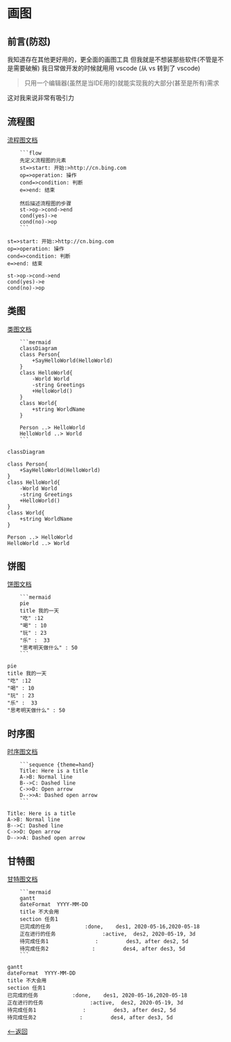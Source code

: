 <!--
 * @Author: CollapseNav
 * @Date: 2020-06-11 22:20:21
 * @LastEditors: CollapseNav
 * @LastEditTime: 2020-08-11 09:04:26
 * @Description:
-->

# 画图

## 前言(防怼)

我知道存在其他更好用的，更全面的画图工具
但我就是不想装那些软件(不管是不是需要破解)
我日常做开发的时候就用用 vscode (从 vs 转到了 vscode)
> 只用一个编辑器(虽然是当IDE用的)就能实现我的大部分(甚至是所有)需求

这对我来说非常有吸引力

## 流程图

[流程图文档](https://flowchart.js.org/)

```text
    ```flow
    先定义流程图的元素
    st=>start: 开始:>http://cn.bing.com
    op=>operation: 操作
    cond=>condition: 判断
    e=>end: 结束

    然后描述流程图的步骤
    st->op->cond->end
    cond(yes)->e
    cond(no)->op
    ```
```

```flow
st=>start: 开始:>http://cn.bing.com
op=>operation: 操作
cond=>condition: 判断
e=>end: 结束

st->op->cond->end
cond(yes)->e
cond(no)->op
```

## 类图

[类图文档](https://mermaid-js.github.io/mermaid/#/classDiagram)

```text
    ```mermaid
    classDiagram
    class Person{
        +SayHelloWorld(HelloWorld)
    }
    class HelloWorld{
        -World World
        -string Greetings
        +HelloWorld()
    }
    class World{
        +string WorldName
    }

    Person ..> HelloWorld
    HelloWorld ..> World
    ```
```


```mermaid
classDiagram

class Person{
    +SayHelloWorld(HelloWorld)
}
class HelloWorld{
    -World World
    -string Greetings
    +HelloWorld()
}
class World{
    +string WorldName
}

Person ..> HelloWorld
HelloWorld ..> World
```

## 饼图

[饼图文档](https://mermaid-js.github.io/mermaid/#/pie)

```text
    ```mermaid
    pie
    title 我的一天
    "吃" :12
    "喝" : 10
    "玩" : 23
    "乐" :  33
    "思考明天做什么" : 50
    ```
```

```mermaid
pie
title 我的一天
"吃" :12
"喝" : 10
"玩" : 23
"乐" :  33
"思考明天做什么" : 50
```

## 时序图

[时序图文档](https://mermaid-js.github.io/mermaid/#/sequenceDiagram)

```text
    ```sequence {theme=hand}
    Title: Here is a title
    A->B: Normal line
    B-->C: Dashed line
    C->>D: Open arrow
    D-->>A: Dashed open arrow
    ```
```

```sequence {theme=hand}
Title: Here is a title
A->B: Normal line
B-->C: Dashed line
C->>D: Open arrow
D-->>A: Dashed open arrow
```

## 甘特图

[甘特图文档](https://mermaid-js.github.io/mermaid/#/gantt)

```text
    ```mermaid
    gantt
    dateFormat  YYYY-MM-DD
    title 不大会用
    section 任务1
    已完成的任务           :done,    des1, 2020-05-16,2020-05-18
    正在进行的任务               :active,  des2, 2020-05-19, 3d
    待完成任务1               :         des3, after des2, 5d
    待完成任务2              :         des4, after des3, 5d
    ```
```

```mermaid
gantt
dateFormat  YYYY-MM-DD
title 不大会用
section 任务1
已完成的任务           :done,    des1, 2020-05-16,2020-05-18
正在进行的任务               :active,  des2, 2020-05-19, 3d
待完成任务1               :         des3, after des2, 5d
待完成任务2              :         des4, after des3, 5d
```

[<--返回](./index.html)
